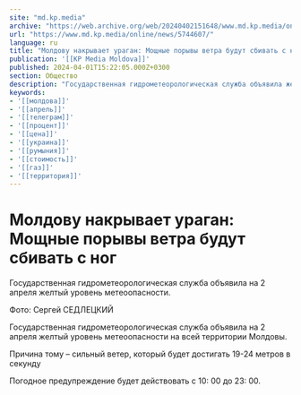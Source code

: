 ```yaml
---
site: "md.kp.media"
archive: "https://web.archive.org/web/20240402151648/www.md.kp.media/online/news/5744607/"
url: "https://www.md.kp.media/online/news/5744607/"
language: ru
title: "Молдову накрывает ураган: Мощные порывы ветра будут сбивать с ног"
publication: '[[KP Media Moldova]]'
published: 2024-04-01T15:22:05.000Z+0300
section: Общество
description: "Государственная гидрометеорологическая служба объявила желтый уровень метеоопасности на всей территории Молдовы"
keywords:
- '[[молдова]]'
- '[[апрель]]'
- '[[телеграм]]'
- '[[процент]]'
- '[[цена]]'
- '[[украина]]'
- '[[румыния]]'
- '[[стоимость]]'
- '[[газ]]'
- '[[территория]]'
---
```


# Молдову накрывает ураган: Мощные порывы ветра будут сбивать с ног

Государственная гидрометеорологическая служба объявила на 2 апреля желтый уровень метеоопасности.

Фото: Сергей СЕДЛЕЦКИЙ

Государственная гидрометеорологическая служба объявила на 2 апреля желтый уровень метеоопасности на всей территории Молдовы.

Причина тому – сильный ветер, который будет достигать 19-24 метров в секунду

Погодное предупреждение будет действовать с 10: 00 до 23: 00.